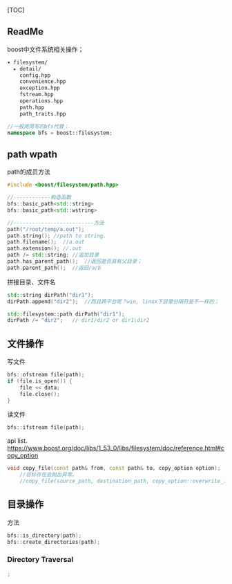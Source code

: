 [TOC]

## ReadMe

boost中文件系统相关操作；

```bash
▾ filesystem/       
  ▸ detail/         
    config.hpp      
    convenience.hpp 
    exception.hpp   
    fstream.hpp     
    operations.hpp  
    path.hpp        
    path_traits.hpp 
```

```cpp
//一般用简写的bfs代替；
namespace bfs = boost::filesystem;
```


## path wpath
path的成员方法
```cpp
#include <boost/filesystem/path.hpp>

//------------构造函数
bfs::basic_path<std::string>  
bfs::basic_path<std::wstring>

//--------------------------方法
path("/root/temp/a.out");
path.string(); //path to string.
path.filename();  //a.out
path.extension(); //.out
path /= std::string; //追加目录
path.has_parent_path();  //返回是否具有父目录；
path.parent_path();  //返回/a/b
```

拼接目录、文件名
```cpp
std::string dirPath("dir1");
dirPath.append("dir2");  //而且跨平台呢？win, linux下目录分隔符是不一样的；

std::filesystem::path dirPath("dir1");
dirPath /= "dir2";   // dir1/dir2 or dir1\dir2
```


## 文件操作
写文件
```cpp
bfs::ofstream file(path);
if (file.is_open()) {
	file << data;
	file.close();
}
```

读文件
```cpp
bfs::ifstream file(path);
```



api list. https://www.boost.org/doc/libs/1_53_0/libs/filesystem/doc/reference.html#copy_option

```cpp
void copy_file(const path& from, const path& to, copy_option option);
	//目标存在会抛出异常。
	//copy_file(source_path, destination_path, copy_option::overwrite_if_exists);
```





## 目录操作

方法
```cpp
bfs::is_directory(path);
bfs::create_directories(path);
```

### Directory Traversal 
```cpp
;
```

